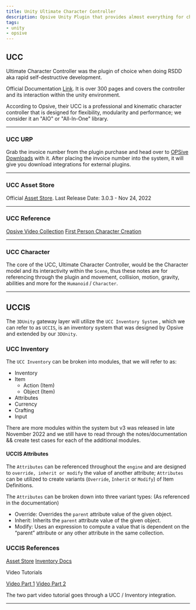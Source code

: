 ```yaml
---
title: Unity Ultimate Character Controller
description: Opsive Unity Plugin that provides almost everything for character controller
tags:
- unity
- opsive
---
```


## UCC

Ultimate Character Controller was the plugin of choice when doing RSDD aka rapid self-destructive development.

Official Documentation [Link](https://opsive.com/support/documentation/ultimate-character-controller/). It is over 300 pages and covers the controller and its interaction within the unity environment.

According to Opsive, their UCC is a professional and kinematic character controller that is designed for flexibility, modularity and performance; we consider it an "AIO" or "All-In-One" library.

* * *

### UCC URP

Grab the invoice number from the plugin purchase and head over to [OPSive Downloads](https://opsive.com/downloads/) with it.
After placing the invoice number into the system, it will give you download integrations for external plugins.

* * *

### UCC Asset Store

Official [Asset Store](https://assetstore.unity.com/packages/tools/game-toolkits/ultimate-character-controller-233710).
Last Release Date: 3.0.3 - Nov 24, 2022

* * *

### UCC Reference

[Opsive Video Collection](https://opsive.com/videos/?pid=923)
[First Person Character Creation](https://www.youtube.com/watch?v=EAuS_0OxyrA)

* * *

### UCC Character

The core of the UCC, Ultimate Character Controller, would be the Character model and its interactivity within the `Scene`, thus these notes are for referencing through the plugin and movement, collision, motion, gravity, abilities and more for the `Humanoid` / `Character`.

* * *

## UCCIS

The `3DUnity` gateway layer will utilize the `UCC Inventory System` , which we can refer to as `UCCIS`, is an inventory system that was designed by Opsive and extended by our `3DUnity`.

### UCC Inventory

The `UCC Inventory` can be broken into modules, that we will refer to as:

- Inventory
- Item
  - Action (Item)
  - Object (Item)
- Attributes
- Currency
- Crafting
- Input

There are more modules within the system but v3 was released in late November 2022 and we still have to read through the notes/documentation && create test cases for each of the additional modules.

#### UCCIS Attributes

The `Attributes` can be referenced throughout the `engine` and are designed to `override, inherit or modify` the value of another attribute; `Attributes` can be utilized to create variants (`Override`, `Inherit` or `Modify`) of Item Definitions.

The `Attributes` can be broken down into three variant types: (As referenced in the documentation)

- Override: Overrides the `parent` attribute value of the given object.
- Inherit: Inherits the `parent` attribute value of the given object.
- Modify: Uses an expression to compute a value that is dependent on the “parent” attribute or any other attribute in the same collection.

### UCCIS References

[Asset Store](https://assetstore.unity.com/packages/tools/game-toolkits/ultimate-inventory-system-166053)
[Inventory Docs](https://opsive.com/support/documentation/ultimate-inventory-system/)

Video Tutorials

[Video Part 1](https://www.youtube.com/watch?v=-AqJ3-BXS70)
[Video Part 2](https://www.youtube.com/watch?v=m0Z-wPFkM9w)

The two part video tutorial goes through a UCC / Inventory integration.

* * *
